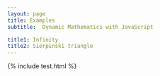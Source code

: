 ```yaml
---
layout: page
title: Examples
subtitle:  Dynamic Mathematics with JavaScript

title1: Infinity
title2: Sierpinski triangle
---
```


{% include test.html %}
